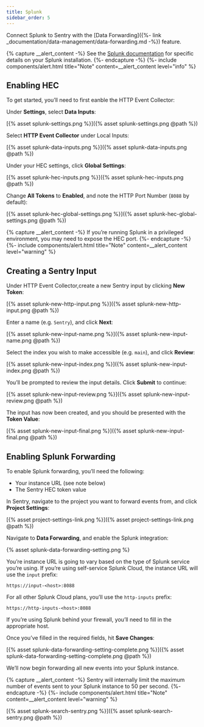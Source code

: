 ```yaml
---
title: Splunk
sidebar_order: 5
---
```


Connect Splunk to Sentry with the [Data Forwarding]({%- link _documentation/data-management/data-forwarding.md -%}) feature.

{% capture __alert_content -%}
See the [Splunk documentation](http://dev.splunk.com/view/event-collector/SP-CAAAE7F) for specific details on your Splunk installation.
{%- endcapture -%}
{%- include components/alert.html
  title="Note"
  content=__alert_content
  level="info"
%}

## Enabling HEC

To get started, you’ll need to first eanble the HTTP Event Collector:

Under **Settings**, select **Data Inputs**:

[{% asset splunk-settings.png %}]({% asset splunk-settings.png @path %})

Select **HTTP Event Collector** under Local Inputs:

[{% asset splunk-data-inputs.png %}]({% asset splunk-data-inputs.png @path %})

Under your HEC settings, click **Global Settings**:

[{% asset splunk-hec-inputs.png %}]({% asset splunk-hec-inputs.png @path %})

Change **All Tokens** to **Enabled**, and note the HTTP Port Number (`8088` by default):

[{% asset splunk-hec-global-settings.png %}]({% asset splunk-hec-global-settings.png @path %})

{% capture __alert_content -%}
If you’re running Splunk in a privileged environment, you may need to expose the HEC port.
{%- endcapture -%}
{%- include components/alert.html
  title="Note"
  content=__alert_content
  level="warning"
%}

## Creating a Sentry Input

Under HTTP Event Collector,create a new Sentry input by clicking **New Token**:

[{% asset splunk-new-http-input.png %}]({% asset splunk-new-http-input.png @path %})

Enter a name (e.g. `Sentry`), and click **Next**:

[{% asset splunk-new-input-name.png %}]({% asset splunk-new-input-name.png @path %})

Select the index you wish to make accessible (e.g. `main`), and click **Review**:

[{% asset splunk-new-input-index.png %}]({% asset splunk-new-input-index.png @path %})

You’ll be prompted to review the input details. Click **Submit** to continue:

[{% asset splunk-new-input-review.png %}]({% asset splunk-new-input-review.png @path %})

The input has now been created, and you should be presented with the **Token Value**:

[{% asset splunk-new-input-final.png %}]({% asset splunk-new-input-final.png @path %})

## Enabling Splunk Forwarding

To enable Splunk forwarding, you’ll need the following:

-   Your instance URL (see note below)
-   The Sentry HEC token value

In Sentry, navigate to the project you want to forward events from, and click **Project Settings**:

[{% asset project-settings-link.png %}]({% asset project-settings-link.png @path %})

Navigate to **Data Forwarding**, and enable the Splunk integration:

{% asset splunk-data-forwarding-setting.png %}

You’re instance URL is going to vary based on the type of Splunk service you’re using. If you’re using self-service Splunk Cloud, the instance URL will use the `input` prefix:

```
https://input-<host>:8088
```

For all other Splunk Cloud plans, you’ll use the `http-inputs` prefix:

```
https://http-inputs-<host>:8088
```

If you’re using Splunk behind your firewall, you’ll need to fill in the appropriate host.

Once you’ve filled in the required fields, hit **Save Changes**:

[{% asset splunk-data-forwarding-setting-complete.png %}]({% asset splunk-data-forwarding-setting-complete.png @path %})

We’ll now begin forwarding all new events into your Splunk instance.

{% capture __alert_content -%}
Sentry will internally limit the maximum number of events sent to your Splunk instance to 50 per second.
{%- endcapture -%}
{%- include components/alert.html
  title="Note"
  content=__alert_content
  level="warning"
%}

[{% asset splunk-search-sentry.png %}]({% asset splunk-search-sentry.png @path %})

